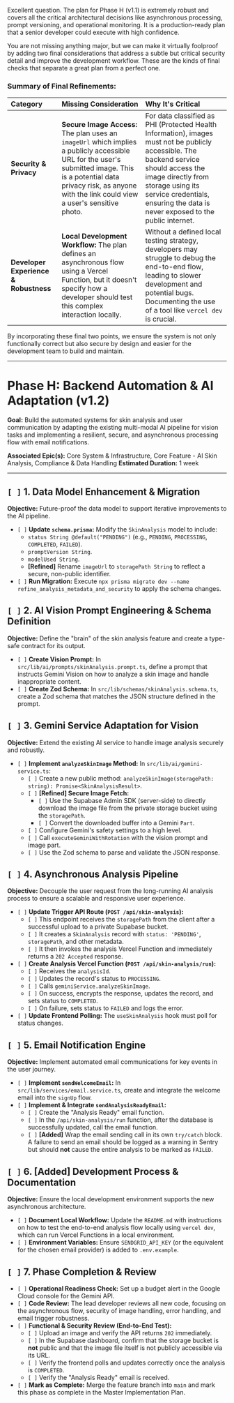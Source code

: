Excellent question. The plan for Phase H (v1.1) is extremely robust and covers all the critical architectural decisions like asynchronous processing, prompt versioning, and operational monitoring. It is a production-ready plan that a senior developer could execute with high confidence.

You are not missing anything major, but we can make it virtually foolproof by adding two final considerations that address a subtle but critical security detail and improve the development workflow. These are the kinds of final checks that separate a great plan from a perfect one.

### **Summary of Final Refinements:**

| Category | Missing Consideration | Why It's Critical |
| :--- | :--- | :--- |
| **Security & Privacy** | **Secure Image Access:** The plan uses an `imageUrl` which implies a publicly accessible URL for the user's submitted image. This is a potential data privacy risk, as anyone with the link could view a user's sensitive photo. | For data classified as PHI (Protected Health Information), images must not be publicly accessible. The backend service should access the image directly from storage using its service credentials, ensuring the data is never exposed to the public internet. |
| **Developer Experience & Robustness** | **Local Development Workflow:** The plan defines an asynchronous flow using a Vercel Function, but it doesn't specify how a developer should test this complex interaction locally. | Without a defined local testing strategy, developers may struggle to debug the end-to-end flow, leading to slower development and potential bugs. Documenting the use of a tool like `vercel dev` is crucial. |

By incorporating these final two points, we ensure the system is not only functionally correct but also secure by design and easier for the development team to build and maintain.

---

# **Phase H: Backend Automation & AI Adaptation (v1.2)**

**Goal:** Build the automated systems for skin analysis and user communication by adapting the existing multi-modal AI pipeline for vision tasks and implementing a resilient, secure, and asynchronous processing flow with email notifications.

**Associated Epic(s):** Core System & Infrastructure, Core Feature - AI Skin Analysis, Compliance & Data Handling
**Estimated Duration:** 1 week

---

## `[ ]` 1. Data Model Enhancement & Migration

**Objective:** Future-proof the data model to support iterative improvements to the AI pipeline.

-   `[ ]` **Update `schema.prisma`:** Modify the `SkinAnalysis` model to include:
    -   `status String @default("PENDING")` (e.g., `PENDING`, `PROCESSING`, `COMPLETED`, `FAILED`).
    -   `promptVersion String`.
    -   `modelUsed String`.
    -   **[Refined]** Rename `imageUrl` to `storagePath String` to reflect a secure, non-public identifier.
-   `[ ]` **Run Migration:** Execute `npx prisma migrate dev --name refine_analysis_metadata_and_security` to apply the schema changes.

## `[ ]` 2. AI Vision Prompt Engineering & Schema Definition

**Objective:** Define the "brain" of the skin analysis feature and create a type-safe contract for its output.

-   `[ ]` **Create Vision Prompt:** In `src/lib/ai/prompts/skinAnalysis.prompt.ts`, define a prompt that instructs Gemini Vision on how to analyze a skin image and handle inappropriate content.
-   `[ ]` **Create Zod Schema:** In `src/lib/schemas/skinAnalysis.schema.ts`, create a Zod schema that matches the JSON structure defined in the prompt.

## `[ ]` 3. Gemini Service Adaptation for Vision

**Objective:** Extend the existing AI service to handle image analysis securely and robustly.

-   `[ ]` **Implement `analyzeSkinImage` Method:** In `src/lib/ai/gemini-service.ts`:
    -   `[ ]` Create a new public method: `analyzeSkinImage(storagePath: string): Promise<SkinAnalysisResult>`.
    -   `[ ]` **[Refined] Secure Image Fetch:**
        -   `[ ]` Use the Supabase Admin SDK (server-side) to directly download the image file from the private storage bucket using the `storagePath`.
        -   `[ ]` Convert the downloaded buffer into a Gemini `Part`.
    -   `[ ]` Configure Gemini's safety settings to a high level.
    -   `[ ]` Call `executeGeminiWithRotation` with the vision prompt and image part.
    -   `[ ]` Use the Zod schema to parse and validate the JSON response.

## `[ ]` 4. Asynchronous Analysis Pipeline

**Objective:** Decouple the user request from the long-running AI analysis process to ensure a scalable and responsive user experience.

-   `[ ]` **Update Trigger API Route (`POST /api/skin-analysis`):**
    -   `[ ]` This endpoint receives the `storagePath` from the client after a successful upload to a private Supabase bucket.
    -   `[ ]` It creates a `SkinAnalysis` record with `status: 'PENDING'`, `storagePath`, and other metadata.
    -   `[ ]` It then invokes the analysis Vercel Function and immediately returns a `202 Accepted` response.
-   `[ ]` **Create Analysis Vercel Function (`POST /api/skin-analysis/run`):**
    -   `[ ]` Receives the `analysisId`.
    -   `[ ]` Updates the record's status to `PROCESSING`.
    -   `[ ]` Calls `geminiService.analyzeSkinImage`.
    -   `[ ]` On success, encrypts the response, updates the record, and sets status to `COMPLETED`.
    -   `[ ]` On failure, sets status to `FAILED` and logs the error.
-   `[ ]` **Update Frontend Polling:** The `useSkinAnalysis` hook must poll for status changes.

## `[ ]` 5. Email Notification Engine

**Objective:** Implement automated email communications for key events in the user journey.

-   `[ ]` **Implement `sendWelcomeEmail`:** In `src/lib/services/email.service.ts`, create and integrate the welcome email into the `signUp` flow.
-   `[ ]` **Implement & Integrate `sendAnalysisReadyEmail`:**
    -   `[ ]` Create the "Analysis Ready" email function.
    -   `[ ]` In the `/api/skin-analysis/run` function, after the database is successfully updated, call the email function.
    -   `[ ]` **[Added]** Wrap the email sending call in its own `try/catch` block. A failure to send an email should be logged as a warning in Sentry but should **not** cause the entire analysis to be marked as `FAILED`.

## `[ ]` 6. [Added] Development Process & Documentation

**Objective:** Ensure the local development environment supports the new asynchronous architecture.

-   `[ ]` **Document Local Workflow:** Update the `README.md` with instructions on how to test the end-to-end analysis flow locally using `vercel dev`, which can run Vercel Functions in a local environment.
-   `[ ]` **Environment Variables:** Ensure `SENDGRID_API_KEY` (or the equivalent for the chosen email provider) is added to `.env.example`.

## `[ ]` 7. Phase Completion & Review

-   `[ ]` **Operational Readiness Check:** Set up a budget alert in the Google Cloud console for the Gemini API.
-   `[ ]` **Code Review:** The lead developer reviews all new code, focusing on the asynchronous flow, security of image handling, error handling, and email trigger robustness.
-   `[ ]` **Functional & Security Review (End-to-End Test):**
    -   `[ ]` Upload an image and verify the API returns `202` immediately.
    -   `[ ]` In the Supabase dashboard, confirm that the storage bucket is **not** public and that the image file itself is not publicly accessible via its URL.
    -   `[ ]` Verify the frontend polls and updates correctly once the analysis is `COMPLETED`.
    -   `[ ]` Verify the "Analysis Ready" email is received.
-   `[ ]` **Mark as Complete:** Merge the feature branch into `main` and mark this phase as complete in the Master Implementation Plan.